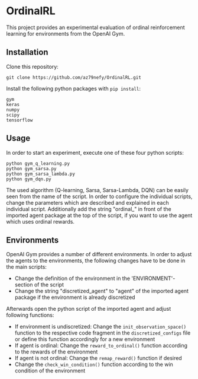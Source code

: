 # OrdinalRL
This project provides an experimental evaluation of ordinal reinforcement learning for environments from the OpenAI Gym.

## Installation

Clone this repository:

    git clone https://github.com/az79nefy/OrdinalRL.git

Install the following python packages with `pip install`:

  ```
  gym
  keras
  numpy
  scipy
  tensorflow
  ```
  
## Usage

In order to start an experiment, execute one of these four python scripts:

    python gym_q_learning.py
    python gym_sarsa.py
    python gym_sarsa_lambda.py
    python gym_dqn.py

The used algorithm (Q-learning, Sarsa, Sarsa-Lambda, DQN) can be easily seen from the name of the script.
In order to configure the individual scripts, change the parameters which are described and explained in each individual script.
Additionally add the string "ordinal_" in front of the imported agent package at the top of the script, if you want to use the agent which uses ordinal rewards.

## Environments

OpenAI Gym provides a number of different environments. 
In order to adjust the agents to the environments, the following changes have to be done in the main scripts:

- Change the definition of the environment in the 'ENVIRONMENT'-section of the script
- Change the string "discretized_agent" to "agent" of the imported agent package if the environment is already discretized

Afterwards open the python script of the imported agent and adjust following functions:

- If environment is undiscretized: Change the `init_observation_space()` function to the respective code fragment in the `discretized_configs` file or define this function accordingly for a new environment
- If agent is ordinal: Change the `reward_to_ordinal()` function according to the rewards of the environment
- If agent is not ordinal: Change the `remap_reward()` function if desired
- Change the `check_win_condition()` function according to the win condition of the environment
